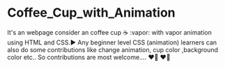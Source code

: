 # Coffee_Cup_with_Animation
It's an webpage consider an coffee cup :coffee: :vapor: with vapor animation using HTML and CSS.:arrow_forward: Any beginner level CSS (animation) learners can also do some contributions like change animation, cup color ,background color etc.. So contributions are most welcome.... :heart_on_fire: :heart_on_fire:

